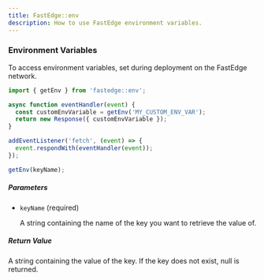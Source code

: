 ```yaml
---
title: FastEdge::env
description: How to use FastEdge environment variables.
---
```


### Environment Variables

To access environment variables, set during deployment on the FastEdge network.

```js
import { getEnv } from 'fastedge::env';

async function eventHandler(event) {
  const customEnvVariable = getEnv('MY_CUSTOM_ENV_VAR');
  return new Response({ customEnvVariable });
}

addEventListener('fetch', (event) => {
  event.respondWith(eventHandler(event));
});
```

```js title="SYNTAX"
getEnv(keyName);
```

##### Parameters

- `keyName` (required)

  A string containing the name of the key you want to retrieve the value of.

##### Return Value

A string containing the value of the key. If the key does not exist, null is returned.
